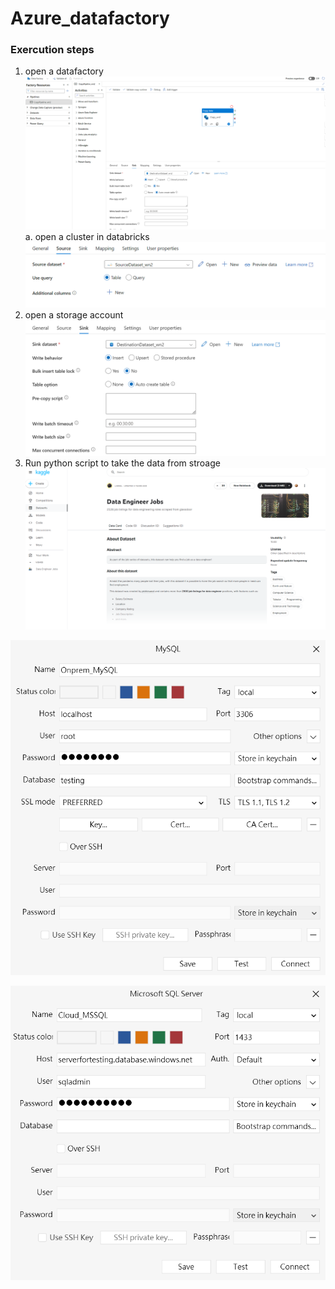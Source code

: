 # Azure_datafactory

### Exercution steps ######

1. open a datafactory
![alt text](https://github.com/mhowai0802/Azure_datafactory/blob/main/pictures/datafactory_brief.png)
  a. open a cluster in databricks
![alt text](https://github.com/mhowai0802/Azure_datafactory/blob/main/pictures/datafactory_source.png)
3. open a storage account
![alt text](https://github.com/mhowai0802/Azure_datafactory/blob/main/pictures/datafactory_sink.png)
4. Run python script to take the data from stroage
![alt text](https://github.com/mhowai0802/Azure_datafactory/blob/main/pictures/kaggle_dataengineer.png)

![alt text](https://github.com/mhowai0802/Azure_datafactory/blob/main/pictures/mysql_config.png)

![alt text](https://github.com/mhowai0802/Azure_datafactory/blob/main/pictures/mssql_config.png)
